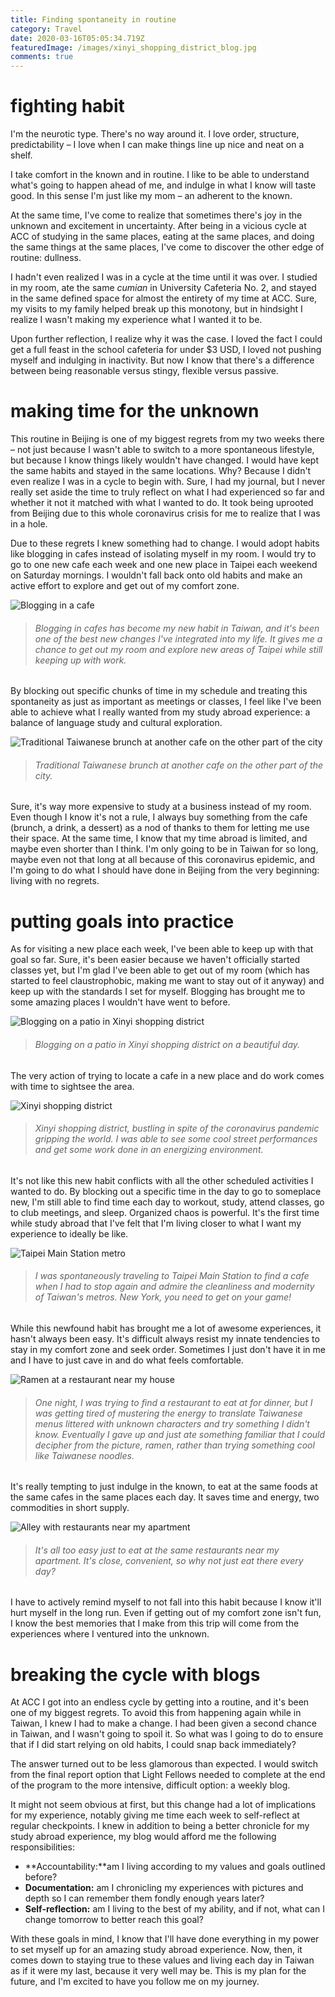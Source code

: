 ```yaml
---
title: Finding spontaneity in routine
category: Travel
date: 2020-03-16T05:05:34.719Z
featuredImage: /images/xinyi_shopping_district_blog.jpg
comments: true
---
```

# fighting habit 

I'm the neurotic type. There's no way around it. I love order, structure, predictability – I love when I can make things line up nice and neat on a shelf.

I take comfort in the known and in routine. I like to be able to understand what's going to happen ahead of me, and indulge in what I know will taste good. In this sense I'm just like my mom – an adherent to the known.

At the same time, I've come to realize that sometimes there's joy in the unknown and excitement in uncertainty. After being in a vicious cycle at ACC of studying in the same places, eating at the same places, and doing the same things at the same places, I've come to discover the other edge of routine: dullness.

I hadn't even realized I was in a cycle at the time until it was over. I studied in my room, ate the same *cumian* in University Cafeteria No. 2, and stayed in the same defined space for almost the entirety of my time at ACC. Sure, my visits to my family helped break up this monotony, but in hindsight I realize I wasn't making my experience what I wanted it to be.

Upon further reflection, I realize why it was the case. I loved the fact I could get a full feast in the school cafeteria for under $3 USD, I loved not pushing myself and indulging in inactivity. But now I know that there's a difference between being reasonable versus stingy, flexible versus passive.

# making time for the unknown

This routine in Beijing is one of my biggest regrets from my two weeks there – not just because I wasn't able to switch to a more spontaneous lifestyle, but because I know things likely wouldn't have changed. I would have kept the same habits and stayed in the same locations. Why? Because I didn't even realize I was in a cycle to begin with. Sure, I had my journal, but I never really set aside the time to truly reflect on what I had experienced so far and whether it not it matched with what I wanted to do. It took being uprooted from Beijing due to this whole coronavirus crisis for me to realize that I was in a hole.

Due to these regrets I knew something had to change. I would adopt habits like blogging in cafes instead of isolating myself in my room. I would try to go to one new cafe each week and one new place in Taipei each weekend on Saturday mornings. I wouldn't fall back onto old habits and make an active effort to explore and get out of my comfort zone.

![Blogging in a cafe](/images/cafe_pic_1.jpg)

> ###### *Blogging in cafes has become my new habit in Taiwan, and it's been one of the best new changes I've integrated into my life. It gives me a chance to get out my room and explore new areas of Taipei while still keeping up with work.*

By blocking out specific chunks of time in my schedule and treating this spontaneity as just as important as meetings or classes, I feel like I've been able to achieve what I really wanted from my study abroad experience: a balance of language study and cultural exploration.

![Traditional Taiwanese brunch at another cafe on the other part of the city](/images/cafe_shida.jpg)

> ###### *Traditional Taiwanese brunch at another cafe on the other part of the city.*

Sure, it's way more expensive to study at a business instead of my room. Even though I know it's not a rule, I always buy something from the cafe (brunch, a drink, a dessert) as a nod of thanks to them for letting me use their space. At the same time, I know that my time abroad is limited, and maybe even shorter than I think. I'm only going to be in Taiwan for so long, maybe even not that long at all because of this coronavirus epidemic, and I'm going to do what I should have done in Beijing from the very beginning: living with no regrets.

# putting goals into practice

As for visiting a new place each week, I've been able to keep up with that goal so far. Sure, it's been easier because we haven't officially started classes yet, but I'm glad I've been able to get out of my room (which has started to feel claustrophobic, making me want to stay out of it anyway) and keep up with the standards I set for myself. Blogging has brought me to some amazing places I wouldn't have went to before.

![Blogging on a patio in Xinyi shopping district](/images/xinyi_shopping_district_blog.jpg)

> ###### *Blogging on a patio in Xinyi shopping district on a beautiful day.*

The very action of trying to locate a cafe in a new place and do work comes with time to sightsee the area.

![Xinyi shopping district](/images/xinyi_shopping_district.jpg)

> ###### *Xinyi shopping district, bustling in spite of the coronavirus pandemic gripping the world. I was able to see some cool street performances and get some work done in an energizing environment.*

It's not like this new habit conflicts with all the other scheduled activities I wanted to do. By blocking out a specific time in the day to go to someplace new, I'm still able to find time each day to workout, study, attend classes, go to club meetings, and sleep. Organized chaos is powerful. It's the first time while study abroad that I've felt that I'm living closer to what I want my experience to ideally be like. 

![Taipei Main Station metro](/images/taipei_main_station_metro.jpg)

> ###### *I was spontaneously traveling to Taipei Main Station to find a cafe when I had to stop again and admire the cleanliness and modernity of Taiwan's metros. New York, you need to get on your game!*

While this newfound habit has brought me a lot of awesome experiences, it hasn't always been easy. It's difficult always resist my innate tendencies to stay in my comfort zone and seek order. Sometimes I just don't have it in me and I have to just cave in and do what feels comfortable.

![Ramen at a restaurant near my house](/images/taiwan_ramen.jpg)

> ###### *One night, I was trying to find a restaurant to eat at for dinner, but I was getting tired of mustering the energy to translate Taiwanese menus littered with unknown characters and try something I didn't know. Eventually I gave up and just ate something familiar that I could decipher from the picture, ramen, rather than trying something cool like Taiwanese noodles.*

It's really tempting to just indulge in the known, to eat at the same foods at the same cafes in the same places each day. It saves time and energy, two commodities in short supply.

![Alley with restaurants near my apartment](/images/taiwan_restaurant_alley_near_apt.jpg)

> ###### *It's all too easy just to eat at the same restaurants near my apartment. It's close, convenient, so why not just eat there every day?*

I have to actively remind myself to not fall into this habit because I know it'll hurt myself in the long run. Even if getting out of my comfort zone isn't fun, I know the best memories that I make from this trip will come from the experiences where I ventured into the unknown.

# breaking the cycle with blogs

At ACC I got into an endless cycle by getting into a routine, and it's been one of my biggest regrets. To avoid this from happening again while in Taiwan, I knew I had to make a change. I had been given a second chance in Taiwan, and I wasn't going to spoil it. So what was I going to do to ensure that if I did start relying on old habits, I could snap back immediately?

The answer turned out to be less glamorous than expected. I would switch from the final report option that Light Fellows needed to complete at the end of the program to the more intensive, difficult option: a weekly blog.

It might not seem obvious at first, but this change had a lot of implications for my experience, notably giving me time each week to self-reflect at regular checkpoints. I knew in addition to being a better chronicle for my study abroad experience, my blog would afford me the following responsibilities: 

* **Accountability:**am I living according to my values and goals outlined before?
* **Documentation:** am I chronicling my experiences with pictures and depth so I can remember them fondly enough years later?
* **Self-reflection:** am I living to the best of my ability, and if not, what can I change tomorrow to better reach this goal?

With these goals in mind, I know that I'll have done everything in my power to set myself up for an amazing study abroad experience. Now, then, it comes down to staying true to these values and living each day in Taiwan as if it were my last, because it very well may be. This is my plan for the future, and I'm excited to have you follow me on my journey.